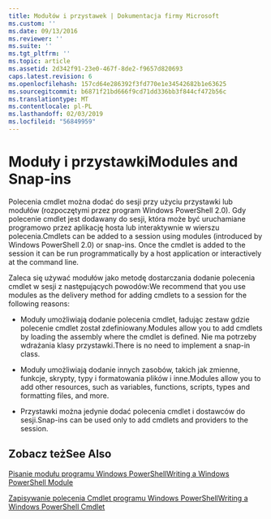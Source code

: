 ```yaml
---
title: Modułów i przystawek | Dokumentacja firmy Microsoft
ms.custom: ''
ms.date: 09/13/2016
ms.reviewer: ''
ms.suite: ''
ms.tgt_pltfrm: ''
ms.topic: article
ms.assetid: 2d342f91-23e0-467f-8de2-f9657d820693
caps.latest.revision: 6
ms.openlocfilehash: 157cd64e286392f3fd770e1e34542682b1e63625
ms.sourcegitcommit: b6871f21bd666f9cd71dd336bb3f844cf472b56c
ms.translationtype: MT
ms.contentlocale: pl-PL
ms.lasthandoff: 02/03/2019
ms.locfileid: "56849959"
---
```

# <a name="modules-and-snap-ins"></a><span data-ttu-id="a25a8-102">Moduły i przystawki</span><span class="sxs-lookup"><span data-stu-id="a25a8-102">Modules and Snap-ins</span></span>

<span data-ttu-id="a25a8-103">Polecenia cmdlet można dodać do sesji przy użyciu przystawki lub modułów (rozpoczętymi przez program Windows PowerShell 2.0). Gdy polecenie cmdlet jest dodawany do sesji, która może być uruchamiane programowo przez aplikację hosta lub interaktywnie w wierszu polecenia.</span><span class="sxs-lookup"><span data-stu-id="a25a8-103">Cmdlets can be added to a session using modules (introduced by Windows PowerShell 2.0) or snap-ins. Once the cmdlet is added to the session it can be run programmatically by a host application or interactively at the command line.</span></span>

<span data-ttu-id="a25a8-104">Zaleca się używać modułów jako metodę dostarczania dodanie polecenia cmdlet w sesji z następujących powodów:</span><span class="sxs-lookup"><span data-stu-id="a25a8-104">We recommend that you use modules as the delivery method for adding cmdlets to a session for the following reasons:</span></span>

- <span data-ttu-id="a25a8-105">Moduły umożliwiają dodanie polecenia cmdlet, ładując zestaw gdzie polecenie cmdlet został zdefiniowany.</span><span class="sxs-lookup"><span data-stu-id="a25a8-105">Modules allow you to add cmdlets by loading the assembly where the cmdlet is defined.</span></span> <span data-ttu-id="a25a8-106">Nie ma potrzeby wdrażania klasy przystawki.</span><span class="sxs-lookup"><span data-stu-id="a25a8-106">There is no need to implement a snap-in class.</span></span>

- <span data-ttu-id="a25a8-107">Moduły umożliwiają dodanie innych zasobów, takich jak zmienne, funkcje, skrypty, typy i formatowania plików i inne.</span><span class="sxs-lookup"><span data-stu-id="a25a8-107">Modules allow you to add other resources, such as variables, functions, scripts, types and formatting files, and more.</span></span>

- <span data-ttu-id="a25a8-108">Przystawki można jedynie dodać polecenia cmdlet i dostawców do sesji.</span><span class="sxs-lookup"><span data-stu-id="a25a8-108">Snap-ins can be used only to add cmdlets and providers to the session.</span></span>

## <a name="see-also"></a><span data-ttu-id="a25a8-109">Zobacz też</span><span class="sxs-lookup"><span data-stu-id="a25a8-109">See Also</span></span>

[<span data-ttu-id="a25a8-110">Pisanie modułu programu Windows PowerShell</span><span class="sxs-lookup"><span data-stu-id="a25a8-110">Writing a Windows PowerShell Module</span></span>](../module/writing-a-windows-powershell-module.md)

[<span data-ttu-id="a25a8-111">Zapisywanie polecenia Cmdlet programu Windows PowerShell</span><span class="sxs-lookup"><span data-stu-id="a25a8-111">Writing a Windows PowerShell Cmdlet</span></span>](./writing-a-windows-powershell-cmdlet.md)
